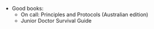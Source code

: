 - Good books:
	- On call: Principles and Protocols (Australian edition)
	- Junior Doctor Survival Guide